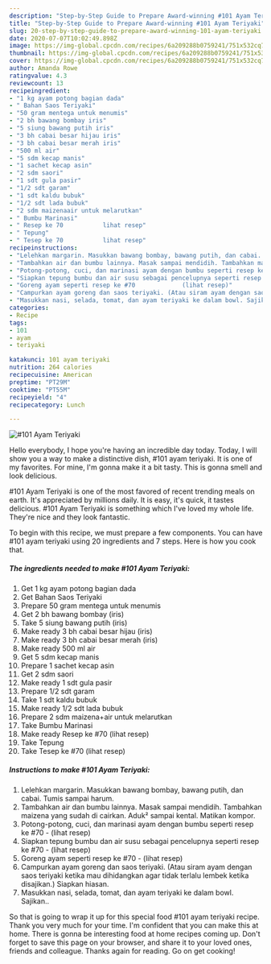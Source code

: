 ```yaml
---
description: "Step-by-Step Guide to Prepare Award-winning #101 Ayam Teriyaki"
title: "Step-by-Step Guide to Prepare Award-winning #101 Ayam Teriyaki"
slug: 20-step-by-step-guide-to-prepare-award-winning-101-ayam-teriyaki
date: 2020-07-07T10:02:49.898Z
image: https://img-global.cpcdn.com/recipes/6a209288b0759241/751x532cq70/101-ayam-teriyaki-foto-resep-utama.jpg
thumbnail: https://img-global.cpcdn.com/recipes/6a209288b0759241/751x532cq70/101-ayam-teriyaki-foto-resep-utama.jpg
cover: https://img-global.cpcdn.com/recipes/6a209288b0759241/751x532cq70/101-ayam-teriyaki-foto-resep-utama.jpg
author: Amanda Rowe
ratingvalue: 4.3
reviewcount: 13
recipeingredient:
- "1 kg ayam potong bagian dada"
- " Bahan Saos Teriyaki"
- "50 gram mentega untuk menumis"
- "2 bh bawang bombay iris"
- "5 siung bawang putih iris"
- "3 bh cabai besar hijau iris"
- "3 bh cabai besar merah iris"
- "500 ml air"
- "5 sdm kecap manis"
- "1 sachet kecap asin"
- "2 sdm saori"
- "1 sdt gula pasir"
- "1/2 sdt garam"
- "1 sdt kaldu bubuk"
- "1/2 sdt lada bubuk"
- "2 sdm maizenaair untuk melarutkan"
- " Bumbu Marinasi"
- " Resep ke 70           lihat resep"
- " Tepung"
- " Tesep ke 70           lihat resep"
recipeinstructions:
- "Lelehkan margarin. Masukkan bawang bombay, bawang putih, dan cabai. Tumis sampai harum."
- "Tambahkan air dan bumbu lainnya. Masak sampai mendidih. Tambahkan maizena yang sudah di cairkan. Aduk² sampai kental. Matikan kompor."
- "Potong-potong, cuci, dan marinasi ayam dengan bumbu seperti resep ke #70             (lihat resep)"
- "Siapkan tepung bumbu dan air susu sebagai pencelupnya seperti resep ke #70             (lihat resep)"
- "Goreng ayam seperti resep ke #70             (lihat resep)"
- "Campurkan ayam goreng dan saos teriyaki. (Atau siram ayam dengan saos teriyaki ketika mau dihidangkan agar tidak terlalu lembek ketika disajikan.) Siapkan hiasan."
- "Masukkan nasi, selada, tomat, dan ayam teriyaki ke dalam bowl. Sajikan.."
categories:
- Recipe
tags:
- 101
- ayam
- teriyaki

katakunci: 101 ayam teriyaki 
nutrition: 264 calories
recipecuisine: American
preptime: "PT29M"
cooktime: "PT55M"
recipeyield: "4"
recipecategory: Lunch

---
```



![#101 Ayam Teriyaki](https://img-global.cpcdn.com/recipes/6a209288b0759241/751x532cq70/101-ayam-teriyaki-foto-resep-utama.jpg)

Hello everybody, I hope you're having an incredible day today. Today, I will show you a way to make a distinctive dish, #101 ayam teriyaki. It is one of my favorites. For mine, I'm gonna make it a bit tasty. This is gonna smell and look delicious.



#101 Ayam Teriyaki is one of the most favored of recent trending meals on earth. It's appreciated by millions daily. It is easy, it's quick, it tastes delicious. #101 Ayam Teriyaki is something which I've loved my whole life. They're nice and they look fantastic.


To begin with this recipe, we must prepare a few components. You can have #101 ayam teriyaki using 20 ingredients and 7 steps. Here is how you cook that.

<!--inarticleads1-->

##### The ingredients needed to make #101 Ayam Teriyaki:

1. Get 1 kg ayam potong bagian dada
1. Get  Bahan Saos Teriyaki
1. Prepare 50 gram mentega untuk menumis
1. Get 2 bh bawang bombay (iris)
1. Take 5 siung bawang putih (iris)
1. Make ready 3 bh cabai besar hijau (iris)
1. Make ready 3 bh cabai besar merah (iris)
1. Make ready 500 ml air
1. Get 5 sdm kecap manis
1. Prepare 1 sachet kecap asin
1. Get 2 sdm saori
1. Make ready 1 sdt gula pasir
1. Prepare 1/2 sdt garam
1. Take 1 sdt kaldu bubuk
1. Make ready 1/2 sdt lada bubuk
1. Prepare 2 sdm maizena+air untuk melarutkan
1. Take  Bumbu Marinasi
1. Make ready  Resep ke #70           (lihat resep)
1. Take  Tepung
1. Take  Tesep ke #70           (lihat resep)




<!--inarticleads2-->

##### Instructions to make #101 Ayam Teriyaki:

1. Lelehkan margarin. Masukkan bawang bombay, bawang putih, dan cabai. Tumis sampai harum.
1. Tambahkan air dan bumbu lainnya. Masak sampai mendidih. Tambahkan maizena yang sudah di cairkan. Aduk² sampai kental. Matikan kompor.
1. Potong-potong, cuci, dan marinasi ayam dengan bumbu seperti resep ke #70 -             (lihat resep)
1. Siapkan tepung bumbu dan air susu sebagai pencelupnya seperti resep ke #70 -             (lihat resep)
1. Goreng ayam seperti resep ke #70 -             (lihat resep)
1. Campurkan ayam goreng dan saos teriyaki. (Atau siram ayam dengan saos teriyaki ketika mau dihidangkan agar tidak terlalu lembek ketika disajikan.) Siapkan hiasan.
1. Masukkan nasi, selada, tomat, dan ayam teriyaki ke dalam bowl. Sajikan..




So that is going to wrap it up for this special food #101 ayam teriyaki recipe. Thank you very much for your time. I'm confident that you can make this at home. There is gonna be interesting food at home recipes coming up. Don't forget to save this page on your browser, and share it to your loved ones, friends and colleague. Thanks again for reading. Go on get cooking!
